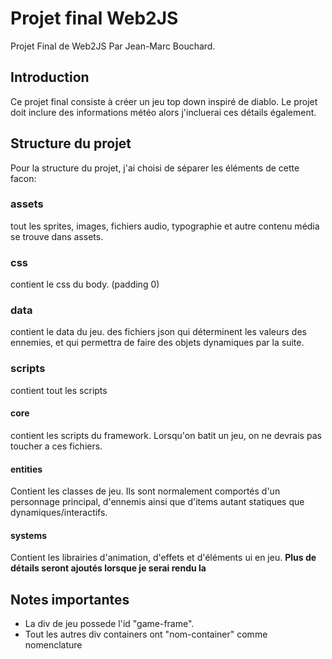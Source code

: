 # Projet final Web2JS
Projet Final de Web2JS Par Jean-Marc Bouchard.

## Introduction
Ce projet final consiste à créer un jeu top down inspiré de diablo. Le projet doit inclure des informations météo alors j'incluerai ces détails également.

## Structure du projet
Pour la structure du projet, j'ai choisi de séparer les éléments de cette facon:
### assets
tout les sprites, images, fichiers audio, typographie et autre contenu média se trouve dans assets.
### css
contient le css du body. (padding 0)
### data
contient le data du jeu. des fichiers json qui déterminent les valeurs des ennemies, et qui permettra de faire des objets dynamiques par la suite.
### scripts
contient tout les scripts
#### core
contient les scripts du framework. Lorsqu'on batit un jeu, on ne devrais pas toucher a ces fichiers.
#### entities
Contient les classes de jeu. Ils sont normalement comportés d'un personnage principal, d'ennemis ainsi que d'items autant statiques que dynamiques/interactifs.
#### systems
Contient les librairies d'animation, d'effets et d'éléments ui en jeu. **Plus de détails seront ajoutés lorsque je serai rendu la**
## Notes importantes

- La div de jeu possede l'id "game-frame".
- Tout les autres div containers ont "nom-container" comme nomenclature
